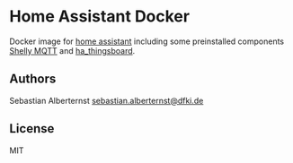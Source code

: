 # Home Assistant Docker

Docker image for [home assistant](https://github.com/home-assistant/core) including some preinstalled components [Shelly MQTT](https://github.com/bieniu/ha-shellies-discovery) and [ha_thingsboard](https://github.com/salberternst/ha_thingsboard).

## Authors

Sebastian Alberternst <sebastian.alberternst@dfki.de>

## License

MIT 
